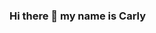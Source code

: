 ### Hi there 👋 my name is Carly

<!--
**chansen6/chansen6** is a ✨ _special_ ✨ repository because its `README.md` (this file) appears on your GitHub profile.

I am a recent graduate with a Bachelor's degree in Computer Science. 
I enjoy coding and database structures. I have included some samples of my projects. 

In my spare time, I enjoy playing video games and making cosplays. 

-->
